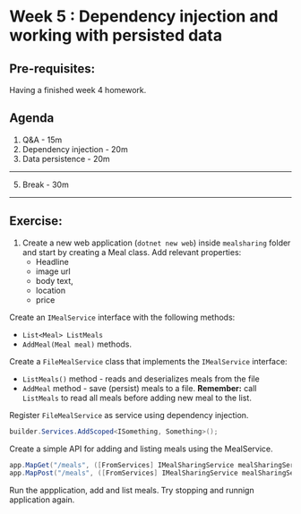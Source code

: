 # Week 5 : Dependency injection and working with persisted data

## Pre-requisites:

Having a finished week 4 homework.

## Agenda

1. Q&A - 15m
2. Dependency injection - 20m
3. Data persistence - 20m

---

5. Break - 30m

---

## Exercise:

1. Create a new web application (`dotnet new web`) inside `mealsharing` folder and start by creating a Meal class. Add relevant properties:
   - Headline
   - image url
   - body text,
   - location
   - price

Create an `IMealService` interface with the following methods:

- `List<Meal> ListMeals`
- `AddMeal(Meal meal)` methods.

Create a `FileMealService` class that implements the `IMealService` interface:

- `ListMeals()` method - reads and deserializes meals from the file
- `AddMeal` method - save (persist) meals to a file. **Remember:** call `ListMeals` to read all meals before adding new meal to the list.

Register `FileMealService` as service using dependency injection.

```csharp
builder.Services.AddScoped<ISomething, Something>();
```

Create a simple API for adding and listing meals using the MealService.

```csharp
app.MapGet("/meals", ([FromServices] IMealSharingService mealSharingService) => { ... });
app.MapPost("/meals", ([FromServices] IMealSharingService mealSharingService, Meal meal) => { ... });
```

Run the appplication, add and list meals. Try stopping and runnign application again.
